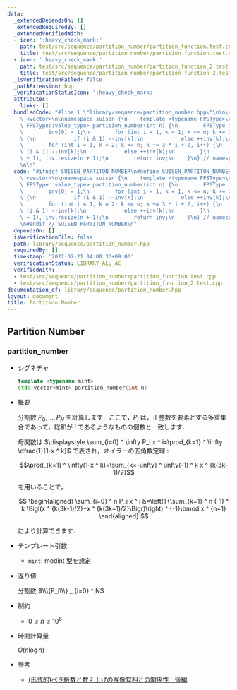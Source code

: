 ```yaml
---
data:
  _extendedDependsOn: []
  _extendedRequiredBy: []
  _extendedVerifiedWith:
  - icon: ':heavy_check_mark:'
    path: test/src/sequence/partition_number/partition_function.test.cpp
    title: test/src/sequence/partition_number/partition_function.test.cpp
  - icon: ':heavy_check_mark:'
    path: test/src/sequence/partition_number/partition_function_2.test.cpp
    title: test/src/sequence/partition_number/partition_function_2.test.cpp
  _isVerificationFailed: false
  _pathExtension: hpp
  _verificationStatusIcon: ':heavy_check_mark:'
  attributes:
    links: []
  bundledCode: "#line 1 \"library/sequence/partition_number.hpp\"\n\n\n\n#include\
    \ <vector>\n\nnamespace suisen {\n    template <typename FPSType>\n    std::vector<typename\
    \ FPSType::value_type> partition_number(int n) {\n        FPSType inv(n + 1);\n\
    \        inv[0] = 1;\n        for (int i = 1, k = 1; k <= n; k += 3 * i + 1, i++)\
    \ {\n            if (i & 1) --inv[k];\n            else ++inv[k];\n        }\n\
    \        for (int i = 1, k = 2; k <= n; k += 3 * i + 2, i++) {\n            if\
    \ (i & 1) --inv[k];\n            else ++inv[k];\n        }\n        inv.inv_inplace(n\
    \ + 1), inv.resize(n + 1);\n        return inv;\n    }\n} // namespace suisen\n\
    \n\n"
  code: "#ifndef SUISEN_PARTITON_NUMBER\n#define SUISEN_PARTITON_NUMBER\n\n#include\
    \ <vector>\n\nnamespace suisen {\n    template <typename FPSType>\n    std::vector<typename\
    \ FPSType::value_type> partition_number(int n) {\n        FPSType inv(n + 1);\n\
    \        inv[0] = 1;\n        for (int i = 1, k = 1; k <= n; k += 3 * i + 1, i++)\
    \ {\n            if (i & 1) --inv[k];\n            else ++inv[k];\n        }\n\
    \        for (int i = 1, k = 2; k <= n; k += 3 * i + 2, i++) {\n            if\
    \ (i & 1) --inv[k];\n            else ++inv[k];\n        }\n        inv.inv_inplace(n\
    \ + 1), inv.resize(n + 1);\n        return inv;\n    }\n} // namespace suisen\n\
    \n#endif // SUISEN_PARTITON_NUMBER\n"
  dependsOn: []
  isVerificationFile: false
  path: library/sequence/partition_number.hpp
  requiredBy: []
  timestamp: '2022-07-21 04:00:33+09:00'
  verificationStatus: LIBRARY_ALL_AC
  verifiedWith:
  - test/src/sequence/partition_number/partition_function.test.cpp
  - test/src/sequence/partition_number/partition_function_2.test.cpp
documentation_of: library/sequence/partition_number.hpp
layout: document
title: Partition Number
---
```

## Partition Number

### partition_number

- シグネチャ

  ```cpp
  template <typename mint>
  std::vector<mint> partition_number(int n)
  ```

- 概要

  分割数 $P_0,\ldots,P_N$ を計算します．ここで，$P_i$ は，正整数を要素とする多重集合であって，総和が $i$ であるようなものの個数と一致します．

  母関数は $\displaystyle \sum_{i=0} ^ \infty P_i x ^ i=\prod_{k=1} ^ \infty \dfrac{1}{1-x ^ k}$ で表され，オイラーの五角数定理 :

  $$\prod_{k=1} ^ \infty(1-x ^ k)=\sum_{k=-\infty} ^ \infty(-1) ^ k x ^ {k(3k-1)/2}$$

  を用いることで，

  $$
  \begin{aligned}
  \sum_{i=0} ^ n P_i x ^ i
  &=\left(1+\sum_{k=1} ^ n (-1) ^ k \Bigl(x ^ {k(3k-1)/2}+x ^ {k(3k+1)/2}\Bigr)\right) ^ {-1}\bmod x ^ {n+1}
  \end{aligned}
  $$

  により計算できます．

- テンプレート引数

  - `mint`: modint 型を想定

- 返り値

  分割数 $\\\{P_i\\\} _ {i=0} ^ N$

- 制約

  - $0\leq n\leq 10 ^ 6$

- 時間計算量

  $O(n\log n)$

- 参考

  - [(形式的)べき級数と数え上げの写像12相との関係性　後編](https://sen-comp.hatenablog.com/entry/2019/12/11/110958)

